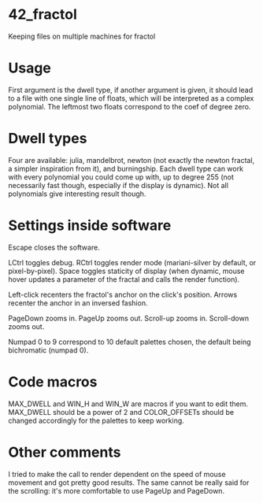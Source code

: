 # 42_fractol
Keeping files on multiple machines for fractol

# Usage
First argument is the dwell type, if another argument is given, it should lead
to a file with one single line of floats, which will be interpreted as a complex
polynomial. The leftmost two floats correspond to the coef of degree zero.

# Dwell types
Four are available: julia, mandelbrot, newton (not exactly the newton fractal,
a simpler inspiration from it), and burningship. Each dwell type can work with
every polynomial you could come up with, up to degree 255 (not necessarily fast
though, especially if the display is dynamic). Not all polynomials give
interesting result though.

# Settings inside software
Escape closes the software.

LCtrl toggles debug.
RCtrl toggles render mode (mariani-silver by default, or pixel-by-pixel).
Space toggles staticity of display (when dynamic, mouse hover updates a
parameter of the fractal and calls the render function).

Left-click recenters the fractol's anchor on the click's position.
Arrows recenter the anchor in an inversed fashion.

PageDown zooms in.
PageUp zooms out.
Scroll-up zooms in.
Scroll-down zooms out.

Numpad 0 to 9 correspond to 10 default palettes chosen, the default being
bichromatic (numpad 0).

# Code macros
MAX_DWELL and WIN_H and WIN_W are macros if you want to edit them. MAX_DWELL
should be a power of 2 and COLOR_OFFSETs should be changed accordingly for the
palettes to keep working.

# Other comments
I tried to make the call to render dependent on the speed of mouse movement and
got pretty good results. The same cannot be really said for the scrolling: it's
more comfortable to use PageUp and PageDown.
